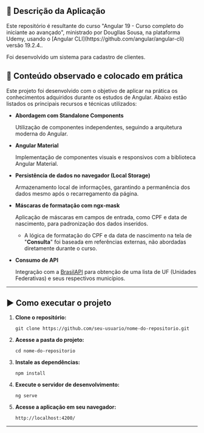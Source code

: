 <h2>📄 Descrição da Aplicação</h2>

<p>Este repositório é resultante do curso "Angular 19 - Curso completo do iniciante ao avançado", ministrado por Dougllas Sousa, na plataforma Udemy, usando o [Angular CLI](https://github.com/angular/angular-cli) versão 19.2.4..</p>

<p>Foi desenvolvido um sistema para cadastro de clientes.</p>

<h2>📌 Conteúdo observado e colocado em prática</h2>

<p>Este projeto foi desenvolvido com o objetivo de aplicar na prática os conhecimentos adquiridos durante os estudos de Angular. Abaixo estão listados os principais recursos e técnicas utilizados:</p>
<ul>
  <li>
    <strong>Abordagem com Standalone Components</strong>
    <p>Utilização de componentes independentes, seguindo a arquitetura moderna do Angular.</p>
  </li>
  <li>
    <strong>Angular Material</strong>
    <p>Implementação de componentes visuais e responsivos com a biblioteca Angular Material.</p>
  </li>
  <li>
    <strong>Persistência de dados no navegador (Local Storage)</strong>
    <p>Armazenamento local de informações, garantindo a permanência dos dados mesmo após o recarregamento da página.</p>
  </li>
  <li>
    <strong>Máscaras de formatação com ngx-mask</strong>
    <p>Aplicação de máscaras em campos de entrada, como CPF e data de nascimento, para padronização dos dados inseridos.</p>
  </li>
  <ul>
    <li>
      <p>A lógica de formatação do CPF e da data de nascimento na tela de "<strong>Consulta</strong>" foi baseada em referências externas, não abordadas diretamente durante o curso.</p>
    </li>
  </ul>
  <li>
    <strong>Consumo de API</strong>
    <p>Integração com a <a href="https://brasilapi.com.br/" target="_blank">BrasilAPI</a> para obtenção de uma lista de UF (Unidades Federativas) e seus respectivos municípios.</p>
  </li>
</ul>

<hr>

<h2>▶️ Como executar o projeto</h2>

<ol>
  <li><strong>Clone o repositório:</strong><br>
    
    git clone https://github.com/seu-usuario/nome-do-repositorio.git
  </li>
  <li><strong>Acesse a pasta do projeto:</strong><br>
    
    cd nome-do-repositorio
  </li>
  <li><strong>Instale as dependências:</strong><br>
    
    npm install
  </li>
  <li><strong>Execute o servidor de desenvolvimento:</strong><br>
    
    ng serve
  </li>
  <li><strong>Acesse a aplicação em seu navegador:</strong><br>
    
    http://localhost:4200/
  </li>
</ol>

<hr>
